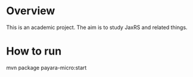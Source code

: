 # Overview

This is an academic project. The aim is to study JaxRS and related things.

# How to run

mvn package payara-micro:start
